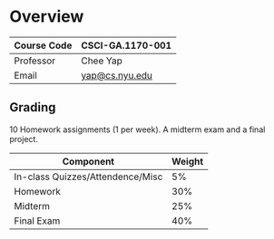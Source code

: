 # Overview

| Course Code | CSCI-GA.1170-001 |
| ----------- | ---------------- |
| Professor   | Chee Yap         |
| Email       | yap@cs.nyu.edu   |

## Grading

10 Homework assignments (1 per week). A midterm exam and a final project.

| Component                        | Weight |
| -------------------------------- | ------ |
| In-class Quizzes/Attendence/Misc | 5%     |
| Homework                         | 30%    |
| Midterm                          | 25%    |
| Final Exam                       | 40%    |
